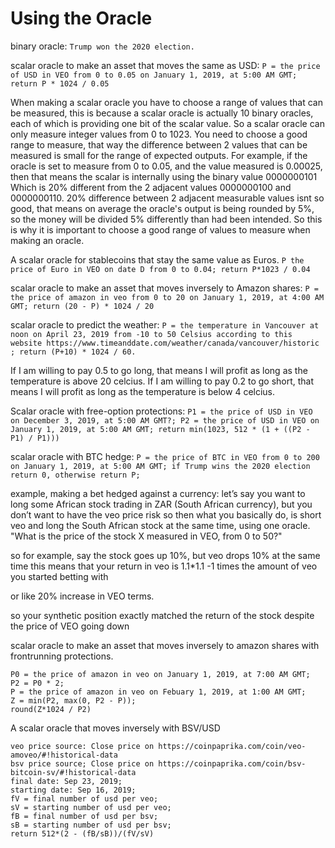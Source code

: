Using the Oracle
=========


binary oracle: `Trump won the 2020 election.`

scalar oracle to make an asset that moves the same as USD: `P = the price of USD in VEO from 0 to 0.05 on January 1, 2019, at 5:00 AM GMT; return P * 1024 / 0.05`

When making a scalar oracle you have to choose a range of values that can be measured, this is because a scalar oracle is actually 10 binary oracles, each of which is providing one bit of the scalar value. So a scalar oracle can only measure integer values from 0 to 1023. You need to choose a good range to measure, that way the difference between 2 values that can be measured is small for the range of expected outputs.
For example, if the oracle is set to measure from 0 to 0.05, and the value measured is 0.00025, then that means the scalar is internally using the binary value 0000000101
Which is 20% different from the 2 adjacent values 0000000100 and 0000000110.
20% difference between 2 adjacent measurable values isnt so good, that means on average the oracle's output is being rounded by 5%, so the money will be divided 5% differently than had been intended.
So this is why it is important to choose a good range of values to measure when making an oracle.

A scalar oracle for stablecoins that stay the same value as Euros.
`P the price of Euro in VEO on date D from 0 to 0.04; return P*1023 / 0.04`


scalar oracle to make an asset that moves inversely to Amazon shares:
`P = the price of amazon in veo from 0 to 20 on January 1, 2019, at 4:00 AM GMT; return (20 - P) * 1024 / 20`

scalar oracle to predict the weather: `P = the temperature in Vancouver at noon on April 23, 2019 from -10 to 50 Celsius according to this website https://www.timeanddate.com/weather/canada/vancouver/historic ; return (P+10) * 1024 / 60.`

If I am willing to pay 0.5 to go long, that means I will profit as long as the temperature is above 20 celcius. If I am willing to pay 0.2 to go short, that means I will profit as long as the temperature is below 4 celcius.

Scalar oracle with free-option protections:
`P1 = the price of USD in VEO on December 3, 2019, at 5:00 AM GMT?; P2 = the price of USD in VEO on January 1, 2019, at 5:00 AM GMT; return min(1023, 512 * (1 + ((P2 - P1) / P1)))`

scalar oracle with BTC hedge: `P = the price of BTC in VEO from 0 to 200 on January 1, 2019, at 5:00 AM GMT; if Trump wins the 2020 election return 0, otherwise return P;`


example, making a bet hedged against a currency:
let’s say you want to long some African stock trading in ZAR (South African currency), but you don’t want to have the veo price risk
so then what you basically do, is short veo and long the South African stock at the same time, using one oracle.
"What is the price of the stock X measured in VEO, from 0 to 50?"

so for example, say the stock goes up 10%, but veo drops 10% at the same time
this means that your return in veo is 1.1*1.1 -1 times the amount of veo you started betting with

or like 20% increase in VEO terms.

so your synthetic position exactly matched the return of the stock despite the price of VEO going down



scalar oracle to make an asset that moves inversely to amazon shares with frontrunning protections.

```
P0 = the price of amazon in veo on January 1, 2019, at 7:00 AM GMT;
P2 = P0 * 2;
P = the price of amazon in veo on Febuary 1, 2019, at 1:00 AM GMT;
Z = min(P2, max(0, P2 - P));
round(Z*1024 / P2)
```


A scalar oracle that moves inversely with BSV/USD

```
veo price source: Close price on https://coinpaprika.com/coin/veo-amoveo/#!historical-data
bsv price source; Close price on https://coinpaprika.com/coin/bsv-bitcoin-sv/#!historical-data
final date: Sep 23, 2019;
starting date: Sep 16, 2019;
fV = final number of usd per veo;
sV = starting number of usd per veo; 
fB = final number of usd per bsv; 
sB = starting number of usd per bsv; 
return 512*(2 - (fB/sB))/(fV/sV)
```
